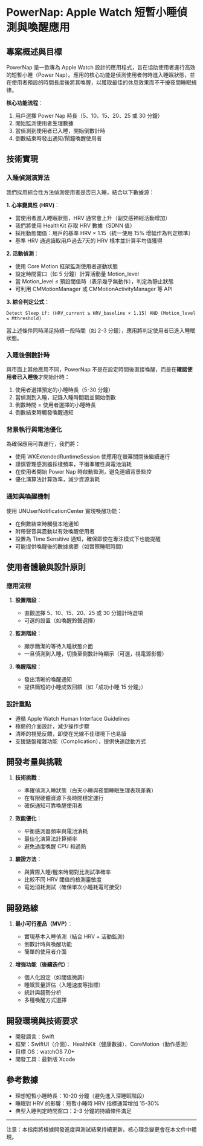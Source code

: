 # PowerNap: Apple Watch 短暫小睡偵測與喚醒應用

## 專案概述與目標

PowerNap 是一款專為 Apple Watch 設計的應用程式，旨在協助使用者進行高效的短暫小睡（Power Nap）。應用的核心功能是偵測使用者何時進入睡眠狀態，並在使用者預設的時間長度後將其喚醒，以獲取最佳的休息效果而不干擾夜間睡眠規律。

**核心功能流程**：
1. 用戶選擇 Power Nap 時長（5、10、15、20、25 或 30 分鐘）
2. 開始監測使用者生理數據
3. 當偵測到使用者已入睡，開始倒數計時
4. 倒數結束時發出通知/鬧鐘喚醒使用者

## 技術實現

### 入睡偵測演算法

我們採用綜合性方法偵測使用者是否已入睡，結合以下數據源：

**1. 心率變異性 (HRV)**：
- 當使用者進入睡眠狀態，HRV 通常會上升（副交感神經活動增加）
- 我們將使用 HealthKit 存取 HRV 數據（SDNN 值）
- 採用動態閾值：用戶的基準 HRV × 1.15（統一使用 15% 增幅作為判定標準）
- 基準 HRV 通過讀取用戶過去7天的 HRV 樣本並計算平均值獲得

**2. 活動偵測**：
- 使用 Core Motion 框架監測使用者運動狀態
- 設定時間窗口（如 5 分鐘）計算活動量 Motion_level
- 當 Motion_level ≤ 預設閾值時（表示幾乎無動作），判定為靜止狀態
- 可利用 CMMotionManager 或 CMMotionActivityManager 等 API

**3. 綜合判定公式**：
```
Detect Sleep if: (HRV_current ≥ HRV_baseline × 1.15) AND (Motion_level ≤ Mthreshold)
```

當上述條件同時滿足持續一段時間（如 2-3 分鐘），應用將判定使用者已進入睡眠狀態。

### 入睡後倒數計時

與市面上其他應用不同，PowerNap 不是在設定時間後直接喚醒，而是在**確認使用者已入睡後**才開始計時：

1. 使用者選擇預定的小睡時長（5-30 分鐘）
2. 當偵測到入睡，記錄入睡時間戳並開始倒數
3. 倒數時間 = 使用者選擇的小睡時長
4. 倒數結束時觸發喚醒通知

### 背景執行與電池優化

為確保應用可靠運行，我們將：

- 使用 WKExtendedRuntimeSession 使應用在螢幕關閉後繼續運行
- 謹慎管理感測器採樣頻率，平衡準確性與電池消耗
- 在使用者開始 Power Nap 時啟動監測，避免連續背景監控
- 優化演算法計算效率，減少資源消耗

### 通知與喚醒機制

使用 UNUserNotificationCenter 實現喚醒功能：

- 在倒數結束時觸發本地通知
- 附帶聲音與震動以有效喚醒使用者
- 設置為 Time Sensitive 通知，確保即使在專注模式下也能提醒
- 可能提供喚醒後的數據摘要（如實際睡眠時間）

## 使用者體驗與設計原則

### 應用流程

1. **設置階段**：
   - 直觀選擇 5、10、15、20、25 或 30 分鐘計時選項
   - 可選的設置（如喚醒鈴聲選擇）

2. **監測階段**：
   - 顯示簡潔的等待入睡狀態介面
   - 一旦偵測到入睡，切換至倒數計時顯示（可選，視電源影響）

3. **喚醒階段**：
   - 發出清晰的喚醒通知
   - 提供簡短的小睡成效回饋（如「成功小睡 15 分鐘」）

### 設計重點

- 遵循 Apple Watch Human Interface Guidelines
- 極簡的介面設計，減少操作步驟
- 清晰的視覺反饋，即使在光線不佳環境下也易讀
- 支援錶盤複雜功能（Complication），提供快速啟動方式

## 開發考量與挑戰

1. **技術挑戰**：
   - 準確偵測入睡狀態（白天小睡與夜間睡眠生理表現差異）
   - 在有限硬體資源下長時間穩定運行
   - 確保通知可靠喚醒使用者

2. **效能優化**：
   - 平衡感測器頻率與電池消耗
   - 最佳化演算法計算頻率
   - 避免過度喚醒 CPU 和過熱

3. **驗證方法**：
   - 與實際入睡/醒來時間對比測試準確率
   - 比較不同 HRV 閾值的檢測靈敏度
   - 電池消耗測試（確保單次小睡耗電可接受）

## 開發路線

1. **最小可行產品（MVP）**：
   - 實現基本入睡偵測（結合 HRV + 活動監測）
   - 倒數計時與喚醒功能
   - 簡單的使用者介面

2. **增強功能（後續迭代）**：
   - 個人化設定（如閾值微調）
   - 睡眠質量評估（入睡速度等指標）
   - 統計與趨勢分析
   - 多種喚醒方式選擇

## 開發環境與技術要求

- 開發語言：Swift
- 框架：SwiftUI（介面）、HealthKit（健康數據）、CoreMotion（動作感測）
- 目標 OS：watchOS 7.0+
- 開發工具：最新版 Xcode

## 參考數據

- 理想短暫小睡時長：10-20 分鐘（避免進入深睡眠階段）
- 睡眠對 HRV 的影響：短暫小睡時 HRV 指標通常增加 15-30%
- 典型入睡判定時間窗口：2-3 分鐘的持續條件滿足

---
注意：本指南將根據開發進度與測試結果持續更新。核心理念變更會在本文件中體現。 